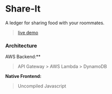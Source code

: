 # Share-It
A ledger for sharing food with your roommates.
> [live demo](https://store.leonk.dev)



### Architecture
AWS Backend:**
> API Gateway > AWS Lambda > DynamoDB

**Native Frontend:**
> Uncompiled Javascript
